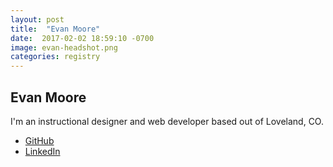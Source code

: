 ```yaml
---
layout: post
title:  "Evan Moore"
date:  2017-02-02 18:59:10 -0700
image: evan-headshot.png
categories: registry
---
```


## Evan Moore

I'm an instructional designer and web developer based out of Loveland, CO.

- [GitHub](https://github.com/etmoore)
- [LinkedIn](https://www.linkedin.com/in/etmoore1)
